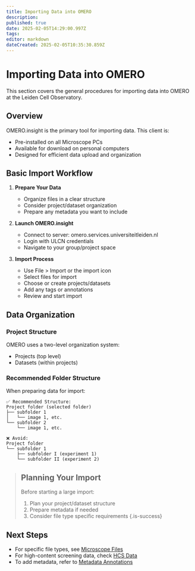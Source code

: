 ```yaml
---
title: Importing Data into OMERO
description: 
published: true
date: 2025-02-05T14:29:00.997Z
tags: 
editor: markdown
dateCreated: 2025-02-05T10:35:30.859Z
---
```


# Importing Data into OMERO

This section covers the general procedures for importing data into OMERO at the Leiden Cell Observatory.

## Overview

OMERO.insight is the primary tool for importing data. This client is:
- Pre-installed on all Microscope PCs
- Available for download on personal computers
- Designed for efficient data upload and organization

## Basic Import Workflow

1. **Prepare Your Data**
   - Organize files in a clear structure
   - Consider project/dataset organization
   - Prepare any metadata you want to include

2. **Launch OMERO.insight**
   - Connect to server: omero.services.universiteitleiden.nl
   - Login with ULCN credentials
   - Navigate to your group/project space

3. **Import Process**
   - Use File > Import or the import icon
   - Select files for import
   - Choose or create projects/datasets
   - Add any tags or annotations
   - Review and start import

## Data Organization

### Project Structure
OMERO uses a two-level organization system:
- Projects (top level)
- Datasets (within projects)

### Recommended Folder Structure

When preparing data for import:

```
✅ Recommended Structure:
Project folder (selected folder)
├── subfolder 1
│   └── image 1, etc.
└── subfolder 2
    └── image 1, etc.

❌ Avoid:
Project folder
└── subfolder 1
    ├── subfolder I (experiment 1)
    └── subfolder II (experiment 2)
```


> ## Planning Your Import
> Before starting a large import:
> 1. Plan your project/dataset structure
> 2. Prepare metadata if needed
> 3. Consider file type specific requirements
{.is-success}


## Next Steps

- For specific file types, see [Microscope Files](microscope-files.md)
- For high-content screening data, check [HCS Data](hcs-data.md)
- To add metadata, refer to [Metadata Annotations](metadata.md)